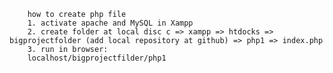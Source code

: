  
        how to create php file
        1. activate apache and MySQL in Xampp
        2. create folder at local disc c => xampp => htdocks => bigprojectfolder (add local repository at github) => php1 => index.php
        3. run in browser:
        localhost/bigprojectfilder/php1
    